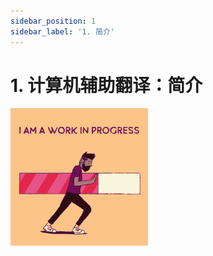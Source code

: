 ```yaml
---
sidebar_position: 1
sidebar_label: '1. 简介'
---
```


# 1. 计算机辅助翻译：简介

![Work in progress](../../static/img/cat/wip.gif)
